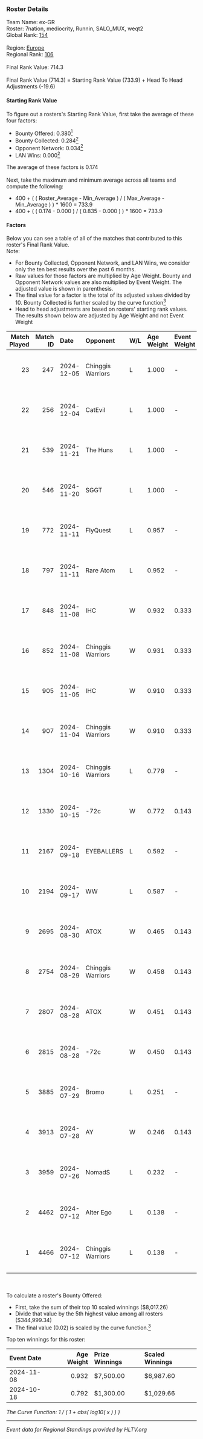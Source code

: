 ### Roster Details<br />
Team Name: ex-GR<br />
Roster: 7nation, mediocrity, Runnin, SALO_MUX, weqt2<br />
Global Rank: [154](../../standings_global_2024_12_18.md)<br />
<br />
Region: [Europe]( ../../standings_europe_2024_12_18.md)<br />
Regional Rank: [106]( ../../standings_europe_2024_12_18.md)<br />
<br />
Final Rank Value:  714.3<br />
<br />
Final Rank Value (714.3) = Starting Rank Value (733.9) + Head To Head Adjustments (-19.6)<br />

#### Starting Rank Value<br />
To figure out a rosters's Starting Rank Value, first take the average of these four factors:<br />
- Bounty Offered: 0.380[<sup>1</sup>](#table2)
- Bounty Collected: 0.284[<sup>2</sup>](#table1)
- Opponent Network: 0.034[<sup>2</sup>](#table1)
- LAN Wins: 0.000[<sup>2</sup>](#table1)

The average of these factors is 0.174<br />
<br />
Next, take the maximum and minimum average across all teams and compute the following:<br />
- 400 + ( ( Roster_Average - Min_Average ) / ( Max_Average - Min_Average ) ) * 1600 = 733.9
- 400 + ( ( 0.174 - 0.000 ) / ( 0.835 - 0.000 ) ) * 1600 = 733.9


#### Factors<br />
Below you can see a table of all of the matches that contributed to this roster's Final Rank Value.<br />
Note:<br />

- For Bounty Collected, Opponent Network, and LAN Wins, we consider only the ten best results over the past 6 months.
- Raw values for those factors are multiplied by Age Weight. Bounty and Opponent Network values are also multiplied by Event Weight. The adjusted value is shown in parenthesis.
- The final value for a factor is the total of its adjusted values divided by 10. Bounty Collected is further scaled by the curve function[<sup>3</sup>](#curveFunction)
- Head to head adjustments are based on rosters' starting rank values. The results shown below are adjusted by Age Weight and not Event Weight
<span id="table1"></span><br />


| Match Played | Match ID | Date       | Opponent          | W/L | Age Weight | Event Weight | Bounty Collected | Opponent Network | LAN Wins  | H2H Adj. | Roster                                           |
| -: | -: | :- | :- | :- | :- | :- | :- | :- | :- | -: | :- |
|           23 |      247 | 2024-12-05 | Chinggis Warriors | L   | 1.000      | -            | -                | -                | -         |   -12.07 | 7nation, mediocrity, Runnin, SALO_MUX, weqt2     |
|           22 |      256 | 2024-12-04 | CatEvil           | L   | 1.000      | -            | -                | -                | -         |   -20.92 | 7nation, mediocrity, Runnin, SALO_MUX, weqt2     |
|           21 |      539 | 2024-11-21 | The Huns          | L   | 1.000      | -            | -                | -                | -         |   -12.11 | mediocrity, Runnin, SALO_MUX, Sange, weqt2       |
|           20 |      546 | 2024-11-20 | SGGT              | L   | 1.000      | -            | -                | -                | -         |   -18.68 | dukefissura, mediocrity, Runnin, SALO_MUX, weqt2 |
|           19 |      772 | 2024-11-11 | FlyQuest          | L   | 0.957      | -            | -                | -                | -         |    -1.31 | 7nation, mediocrity, Runnin, SALO_MUX, weqt2     |
|           18 |      797 | 2024-11-11 | Rare Atom         | L   | 0.952      | -            | -                | -                | -         |    -9.33 | 7nation, mediocrity, Runnin, SALO_MUX, weqt2     |
|           17 |      848 | 2024-11-08 | IHC               | W   | 0.932      | 0.333        | 0.007 (0.002)    | 0.114 (0.035)    | 0 (0.000) |    11.31 | 7nation, mediocrity, Runnin, SALO_MUX, weqt2     |
|           16 |      852 | 2024-11-08 | Chinggis Warriors | W   | 0.931      | 0.333        | 0.029 (0.009)    | 0.350 (0.108)    | 0 (0.000) |    18.71 | 7nation, mediocrity, Runnin, SALO_MUX, weqt2     |
|           15 |      905 | 2024-11-05 | IHC               | W   | 0.910      | 0.333        | 0.007 (0.002)    | 0.114 (0.035)    | 0 (0.000) |    11.43 | 7nation, mediocrity, Runnin, SALO_MUX, weqt2     |
|           14 |      907 | 2024-11-04 | Chinggis Warriors | W   | 0.910      | 0.333        | 0.029 (0.009)    | 0.350 (0.106)    | 0 (0.000) |    19.96 | 7nation, mediocrity, Runnin, SALO_MUX, weqt2     |
|           13 |     1304 | 2024-10-16 | Chinggis Warriors | L   | 0.779      | -            | -                | -                | -         |    -6.89 | 7nation, mediocrity, Overdue, SALO_MUX, weqt2    |
|           12 |     1330 | 2024-10-15 | -72c              | W   | 0.772      | 0.143        | 0.002 (0.000)    | 0.037 (0.004)    | 0 (0.000) |     6.03 | 7nation, mediocrity, Overdue, SALO_MUX, weqt2    |
|           11 |     2167 | 2024-09-18 | EYEBALLERS        | L   | 0.592      | -            | -                | -                | -         |    -8.60 | 7nation, mediocrity, Runnin, SALO_MUX, weqt2     |
|           10 |     2194 | 2024-09-17 | WW                | L   | 0.587      | -            | -                | -                | -         |   -14.17 | 7nation, mediocrity, Runnin, SALO_MUX, weqt2     |
|            9 |     2695 | 2024-08-30 | ATOX              | W   | 0.465      | 0.143        | 0.056 (0.004)    | 0.315 (0.021)    | 0 (0.000) |    10.60 | 7nation, mediocrity, Runnin, SALO_MUX, weqt2     |
|            8 |     2754 | 2024-08-29 | Chinggis Warriors | W   | 0.458      | 0.143        | 0.004 (0.000)    | 0.075 (0.005)    | 0 (0.000) |     7.07 | 7nation, mediocrity, Runnin, SALO_MUX, weqt2     |
|            7 |     2807 | 2024-08-28 | ATOX              | W   | 0.451      | 0.143        | 0.056 (0.004)    | 0.315 (0.020)    | 0 (0.000) |    10.52 | 7nation, mediocrity, Runnin, SALO_MUX, weqt2     |
|            6 |     2815 | 2024-08-28 | -72c              | W   | 0.450      | 0.143        | 0.002 (0.000)    | 0.037 (0.002)    | 0 (0.000) |     3.66 | 7nation, mediocrity, Runnin, SALO_MUX, weqt2     |
|            5 |     3885 | 2024-07-29 | Bromo             | L   | 0.251      | -            | -                | -                | -         |    -4.49 | 7nation, mediocrity, Overdue, SALO_MUX, weqt2    |
|            4 |     3913 | 2024-07-28 | AY                | W   | 0.246      | 0.143        | 0.000 (0.000)    | 0.000 (0.000)    | 0 (0.000) |     1.09 | 7nation, mediocrity, Overdue, SALO_MUX, weqt2    |
|            3 |     3959 | 2024-07-26 | NomadS            | L   | 0.232      | -            | -                | -                | -         |    -5.73 | 7nation, mediocrity, Overdue, SALO_MUX, weqt2    |
|            2 |     4462 | 2024-07-12 | Alter Ego         | L   | 0.138      | -            | -                | -                | -         |    -3.39 | 7nation, mediocrity, Runnin, SALO_MUX, weqt2     |
|            1 |     4466 | 2024-07-12 | Chinggis Warriors | L   | 0.138      | -            | -                | -                | -         |    -2.24 | 7nation, mediocrity, Runnin, SALO_MUX, weqt2     |

<br />
<span id="table2"></span><br />
To calculate a roster's Bounty Offered:<br />

- First, take the sum of their top 10 scaled winnings ($8,017.26)
- Divide that value by the 5th highest value among all rosters ($344,999.34)
- The final value (0.02) is scaled by the curve function.[<sup>3</sup>](#curveFunction)

Top ten winnings for this roster:<br />

| Event Date | Age Weight | Prize Winnings | Scaled Winnings |
| :- | -: | :- | :- |
| 2024-11-08 |      0.932 | $7,500.00      | $6,987.60       |
| 2024-10-18 |      0.792 | $1,300.00      | $1,029.66       |


<span id="curveFunction"></span>_The Curve Function: 1 / ( 1 + abs( log10( x ) ) )_<br />

---
_Event data for Regional Standings provided by HLTV.org_<br />

